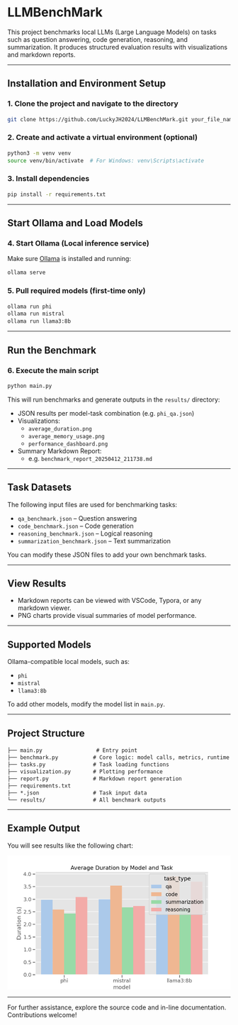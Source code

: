 # LLMBenchMark

This project benchmarks local LLMs (Large Language Models) on tasks such as question answering, code generation, reasoning, and summarization. It produces structured evaluation results with visualizations and markdown reports.

---

## Installation and Environment Setup

### 1. Clone the project and navigate to the directory
```bash
git clone https://github.com/LuckyJH2024/LLMBenchMark.git your_file_name
```

### 2. Create and activate a virtual environment (optional)
```bash
python3 -m venv venv
source venv/bin/activate  # For Windows: venv\Scripts\activate
```

### 3. Install dependencies
```bash
pip install -r requirements.txt
```

---

## Start Ollama and Load Models

### 4. Start Ollama (Local inference service)
Make sure [Ollama](https://ollama.com/) is installed and running:
```bash
ollama serve
```

### 5. Pull required models (first-time only)
```bash
ollama run phi
ollama run mistral
ollama run llama3:8b
```

---

## Run the Benchmark

### 6. Execute the main script
```bash
python main.py
```

This will run benchmarks and generate outputs in the `results/` directory:

- JSON results per model-task combination (e.g. `phi_qa.json`)
- Visualizations:
  - `average_duration.png`
  - `average_memory_usage.png`
  - `performance_dashboard.png`
- Summary Markdown Report:
  - e.g. `benchmark_report_20250412_211738.md`

---

## Task Datasets

The following input files are used for benchmarking tasks:

- `qa_benchmark.json` – Question answering
- `code_benchmark.json` – Code generation
- `reasoning_benchmark.json` – Logical reasoning
- `summarization_benchmark.json` – Text summarization

You can modify these JSON files to add your own benchmark tasks.

---

## View Results

- Markdown reports can be viewed with VSCode, Typora, or any markdown viewer.
- PNG charts provide visual summaries of model performance.

---

## Supported Models

Ollama-compatible local models, such as:

- `phi`
- `mistral`
- `llama3:8b`

To add other models, modify the model list in `main.py`.

---

## Project Structure

```
├── main.py                 # Entry point
├── benchmark.py           # Core logic: model calls, metrics, runtime
├── tasks.py               # Task loading functions
├── visualization.py       # Plotting performance
├── report.py              # Markdown report generation
├── requirements.txt
├── *.json                 # Task input data
└── results/               # All benchmark outputs
```

---

## Example Output

You will see results like the following chart:

![Sample](results/average_duration.png)

---

For further assistance, explore the source code and in-line documentation. Contributions welcome!

